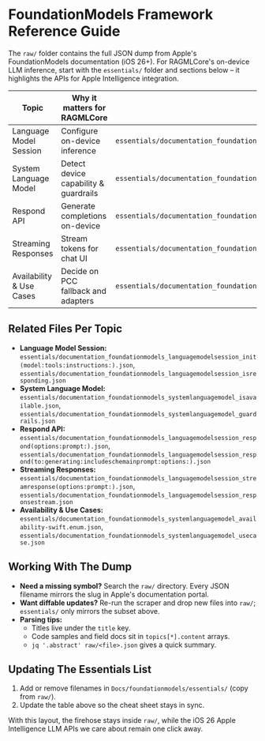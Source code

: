 # FoundationModels Framework Reference Guide

The `raw/` folder contains the full JSON dump from Apple's FoundationModels documentation (iOS 26+). For RAGMLCore's on-device LLM inference, start with the `essentials/` folder and sections below – it highlights the APIs for Apple Intelligence integration.

| Topic | Why it matters for RAGMLCore | Primary JSON file |
| --- | --- | --- |
| Language Model Session | Configure on-device inference | `essentials/documentation_foundationmodels_languagemodelsession.json` |
| System Language Model | Detect device capability & guardrails | `essentials/documentation_foundationmodels_systemlanguagemodel.json` |
| Respond API | Generate completions on-device | `essentials/documentation_foundationmodels_languagemodelsession_respond(options:prompt:).json` |
| Streaming Responses | Stream tokens for chat UI | `essentials/documentation_foundationmodels_languagemodelsession_streamresponse(options:prompt:).json` |
| Availability & Use Cases | Decide on PCC fallback and adapters | `essentials/documentation_foundationmodels_systemlanguagemodel_availability-swift.property.json` |

## Related Files Per Topic

- **Language Model Session:** `essentials/documentation_foundationmodels_languagemodelsession_init(model:tools:instructions:).json`, `essentials/documentation_foundationmodels_languagemodelsession_isresponding.json`
- **System Language Model:** `essentials/documentation_foundationmodels_systemlanguagemodel_isavailable.json`, `essentials/documentation_foundationmodels_systemlanguagemodel_guardrails.json`
- **Respond API:** `essentials/documentation_foundationmodels_languagemodelsession_respond(options:prompt:).json`, `essentials/documentation_foundationmodels_languagemodelsession_respond(to:generating:includeschemainprompt:options:).json`
- **Streaming Responses:** `essentials/documentation_foundationmodels_languagemodelsession_streamresponse(options:prompt:).json`, `essentials/documentation_foundationmodels_languagemodelsession_responsestream.json`
- **Availability & Use Cases:** `essentials/documentation_foundationmodels_systemlanguagemodel_availability-swift.enum.json`, `essentials/documentation_foundationmodels_systemlanguagemodel_usecase.json`

## Working With The Dump

- **Need a missing symbol?** Search the `raw/` directory. Every JSON filename mirrors the slug in Apple's documentation portal.
- **Want diffable updates?** Re-run the scraper and drop new files into `raw/`; `essentials/` only mirrors the subset above.
- **Parsing tips:**
  - Titles live under the `title` key.
  - Code samples and field docs sit in `topics[*].content` arrays.
  - `jq '.abstract' raw/<file>.json` gives a quick summary.

## Updating The Essentials List

1. Add or remove filenames in `Docs/foundationmodels/essentials/` (copy from `raw/`).
2. Update the table above so the cheat sheet stays in sync.

With this layout, the firehose stays inside `raw/`, while the iOS 26 Apple Intelligence LLM APIs we care about remain one click away.
